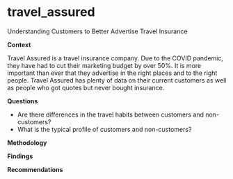 # travel_assured
Understanding Customers to Better Advertise Travel Insurance

**Context**

Travel Assured is a travel insurance company. Due to the COVID pandemic, they have had to
cut their marketing budget by over 50%. It is more important than ever that they advertise in
the right places and to the right people.
Travel Assured has plenty of data on their current customers as well as people who got
quotes but never bought insurance.

**Questions**
* Are there differences in the travel habits between customers and non-customers?
* What is the typical profile of customers and non-customers?

**Methodology**


**Findings**


**Recommendations**

